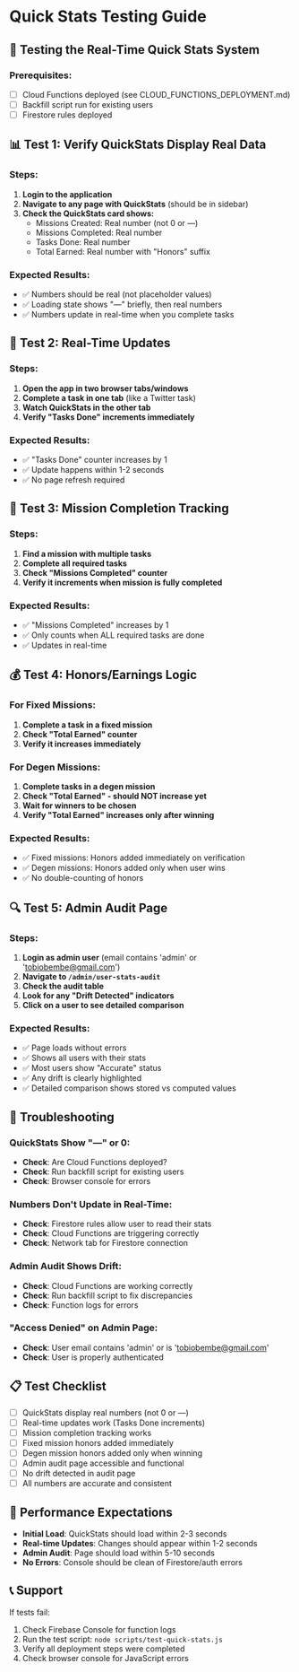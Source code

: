 # Quick Stats Testing Guide

## 🧪 Testing the Real-Time Quick Stats System

### Prerequisites:
- [ ] Cloud Functions deployed (see CLOUD_FUNCTIONS_DEPLOYMENT.md)
- [ ] Backfill script run for existing users
- [ ] Firestore rules deployed

## 📊 Test 1: Verify QuickStats Display Real Data

### Steps:
1. **Login to the application**
2. **Navigate to any page with QuickStats** (should be in sidebar)
3. **Check the QuickStats card shows:**
   - Missions Created: Real number (not 0 or —)
   - Missions Completed: Real number
   - Tasks Done: Real number  
   - Total Earned: Real number with "Honors" suffix

### Expected Results:
- ✅ Numbers should be real (not placeholder values)
- ✅ Loading state shows "—" briefly, then real numbers
- ✅ Numbers update in real-time when you complete tasks

## 🔄 Test 2: Real-Time Updates

### Steps:
1. **Open the app in two browser tabs/windows**
2. **Complete a task in one tab** (like a Twitter task)
3. **Watch QuickStats in the other tab**
4. **Verify "Tasks Done" increments immediately**

### Expected Results:
- ✅ "Tasks Done" counter increases by 1
- ✅ Update happens within 1-2 seconds
- ✅ No page refresh required

## 🎯 Test 3: Mission Completion Tracking

### Steps:
1. **Find a mission with multiple tasks**
2. **Complete all required tasks**
3. **Check "Missions Completed" counter**
4. **Verify it increments when mission is fully completed**

### Expected Results:
- ✅ "Missions Completed" increases by 1
- ✅ Only counts when ALL required tasks are done
- ✅ Updates in real-time

## 💰 Test 4: Honors/Earnings Logic

### For Fixed Missions:
1. **Complete a task in a fixed mission**
2. **Check "Total Earned" counter**
3. **Verify it increases immediately**

### For Degen Missions:
1. **Complete tasks in a degen mission**
2. **Check "Total Earned" - should NOT increase yet**
3. **Wait for winners to be chosen**
4. **Verify "Total Earned" increases only after winning**

### Expected Results:
- ✅ Fixed missions: Honors added immediately on verification
- ✅ Degen missions: Honors added only when user wins
- ✅ No double-counting of honors

## 🔍 Test 5: Admin Audit Page

### Steps:
1. **Login as admin user** (email contains 'admin' or 'tobiobembe@gmail.com')
2. **Navigate to `/admin/user-stats-audit`**
3. **Check the audit table**
4. **Look for any "Drift Detected" indicators**
5. **Click on a user to see detailed comparison**

### Expected Results:
- ✅ Page loads without errors
- ✅ Shows all users with their stats
- ✅ Most users show "Accurate" status
- ✅ Any drift is clearly highlighted
- ✅ Detailed comparison shows stored vs computed values

## 🐛 Troubleshooting

### QuickStats Show "—" or 0:
- **Check**: Are Cloud Functions deployed?
- **Check**: Run backfill script for existing users
- **Check**: Browser console for errors

### Numbers Don't Update in Real-Time:
- **Check**: Firestore rules allow user to read their stats
- **Check**: Cloud Functions are triggering correctly
- **Check**: Network tab for Firestore connection

### Admin Audit Shows Drift:
- **Check**: Cloud Functions are working correctly
- **Check**: Run backfill script to fix discrepancies
- **Check**: Function logs for errors

### "Access Denied" on Admin Page:
- **Check**: User email contains 'admin' or is 'tobiobembe@gmail.com'
- **Check**: User is properly authenticated

## 📋 Test Checklist

- [ ] QuickStats display real numbers (not 0 or —)
- [ ] Real-time updates work (Tasks Done increments)
- [ ] Mission completion tracking works
- [ ] Fixed mission honors added immediately
- [ ] Degen mission honors added only when winning
- [ ] Admin audit page accessible and functional
- [ ] No drift detected in audit page
- [ ] All numbers are accurate and consistent

## 🚀 Performance Expectations

- **Initial Load**: QuickStats should load within 2-3 seconds
- **Real-time Updates**: Changes should appear within 1-2 seconds
- **Admin Audit**: Page should load within 5-10 seconds
- **No Errors**: Console should be clean of Firestore/auth errors

## 📞 Support

If tests fail:
1. Check Firebase Console for function logs
2. Run the test script: `node scripts/test-quick-stats.js`
3. Verify all deployment steps were completed
4. Check browser console for JavaScript errors

